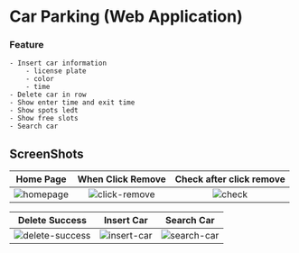 # Car Parking (Web Application)

### Feature
	- Insert car information
		- license plate
		- color
		- time
	- Delete car in row
	- Show enter time and exit time
	- Show spots ledt
	- Show free slots
	- Search car

## ScreenShots
Home Page               |When Click Remove              |Check after click remove
:-------------------------:|:-------------------------:|:-------------------------:
![homepage](https://github.com/FahsaiPS/cs266-car-parking/assets/115086617/06e64d15-8d95-44a7-8cba-56f7ca1debdc)| ![click-remove](https://github.com/FahsaiPS/cs266-car-parking/assets/115086617/36099f33-4477-48a6-a715-475f52611bdf) | ![check](https://github.com/FahsaiPS/cs266-car-parking/assets/115086617/df416b5b-1500-4c5c-b698-851c4fe368a6)


Delete Success              |Insert Car               |Search Car
:-------------------------:|:-------------------------:|:-------------------------:
![delete-success](https://github.com/FahsaiPS/cs266-car-parking/assets/115086617/8b302ecc-1eec-4c3e-b9c9-ba7c561b01bd) | ![insert-car](https://github.com/FahsaiPS/cs266-car-parking/assets/115086617/e2e79a52-b650-49cf-b3e0-68b01654c00e) | ![search-car](https://github.com/FahsaiPS/cs266-car-parking/assets/115086617/737bdc96-cd13-4994-9472-9ec49c99a669)



